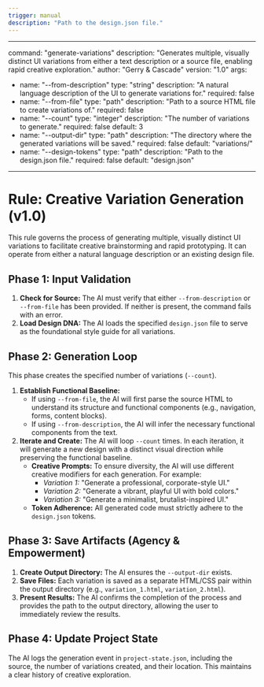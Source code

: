 ```yaml
---
trigger: manual
description: "Path to the design.json file."
---
```


---
command: "generate-variations"
description: "Generates multiple, visually distinct UI variations from either a text description or a source file, enabling rapid creative exploration."
author: "Gerry & Cascade"
version: "1.0"
args:
  - name: "--from-description"
    type: "string"
    description: "A natural language description of the UI to generate variations for."
    required: false
  - name: "--from-file"
    type: "path"
    description: "Path to a source HTML file to create variations of."
    required: false
  - name: "--count"
    type: "integer"
    description: "The number of variations to generate."
    required: false
    default: 3
  - name: "--output-dir"
    type: "path"
    description: "The directory where the generated variations will be saved."
    required: false
    default: "variations/"
  - name: "--design-tokens"
    type: "path"
    description: "Path to the design.json file."
    required: false
    default: "design.json"
---

# Rule: Creative Variation Generation (v1.0)

This rule governs the process of generating multiple, visually distinct UI variations to facilitate creative brainstorming and rapid prototyping. It can operate from either a natural language description or an existing design file.

## Phase 1: Input Validation

1.  **Check for Source:** The AI must verify that either `--from-description` or `--from-file` has been provided. If neither is present, the command fails with an error.
2.  **Load Design DNA:** The AI loads the specified `design.json` file to serve as the foundational style guide for all variations.

## Phase 2: Generation Loop

This phase creates the specified number of variations (`--count`).

1.  **Establish Functional Baseline:**
    -   If using `--from-file`, the AI will first parse the source HTML to understand its structure and functional components (e.g., navigation, forms, content blocks).
    -   If using `--from-description`, the AI will infer the necessary functional components from the text.
2.  **Iterate and Create:** The AI will loop `--count` times. In each iteration, it will generate a new design with a distinct visual direction while preserving the functional baseline.
    -   **Creative Prompts:** To ensure diversity, the AI will use different creative modifiers for each generation. For example:
        -   *Variation 1:* "Generate a professional, corporate-style UI."
        -   *Variation 2:* "Generate a vibrant, playful UI with bold colors."
        -   *Variation 3:* "Generate a minimalist, brutalist-inspired UI."
    -   **Token Adherence:** All generated code must strictly adhere to the `design.json` tokens.

## Phase 3: Save Artifacts (Agency & Empowerment)

1.  **Create Output Directory:** The AI ensures the `--output-dir` exists.
2.  **Save Files:** Each variation is saved as a separate HTML/CSS pair within the output directory (e.g., `variation_1.html`, `variation_2.html`).
3.  **Present Results:** The AI confirms the completion of the process and provides the path to the output directory, allowing the user to immediately review the results.

## Phase 4: Update Project State

The AI logs the generation event in `project-state.json`, including the source, the number of variations created, and their location. This maintains a clear history of creative exploration.
